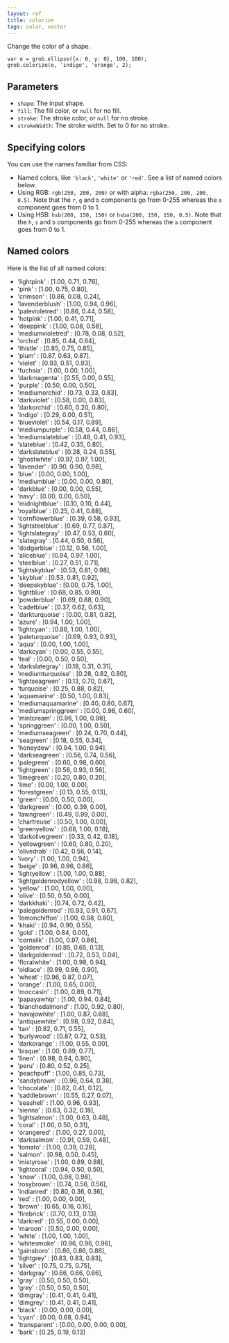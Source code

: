 ```yaml
---
layout: ref
title: colorize
tags: color, vector
---
```

Change the color of a shape.

    var e = grob.ellipse({x: 0, y: 0}, 100, 100);
    grob.colorize(e, 'indigo', 'orange', 2);

## Parameters

- `shape`: The input shape.
- `fill`: The fill color, or `null` for no fill.
- `stroke`: The stroke color, or `null` for no stroke.
- `strokeWidth`: The stroke width. Set to 0 for no stroke.

## Specifying colors
You can use the names familiar from CSS:

* Named colors, like `'black'`, `'white'` or `'red'`. See a list of named colors below.
* Using RGB: `rgb(250, 200, 200)` or with alpha: `rgba(250, 200, 200, 0.5)`. Note that the `r`, `g` and `b` components go from 0-255 whereas the `a` component goes from 0 to 1.
* Using HSB: `hsb(200, 150, 150)` or `hsba(200, 150, 150, 0.5)`. Note that the `h`, `s` and `b` components go from 0-255 whereas the `a` component goes from 0 to 1.

## Named colors
Here is the list of all named colors:

* 'lightpink'            : [1.00, 0.71, 0.76],
* 'pink'                 : [1.00, 0.75, 0.80],
* 'crimson'              : [0.86, 0.08, 0.24],
* 'lavenderblush'        : [1.00, 0.94, 0.96],
* 'palevioletred'        : [0.86, 0.44, 0.58],
* 'hotpink'              : [1.00, 0.41, 0.71],
* 'deeppink'             : [1.00, 0.08, 0.58],
* 'mediumvioletred'      : [0.78, 0.08, 0.52],
* 'orchid'               : [0.85, 0.44, 0.84],
* 'thistle'              : [0.85, 0.75, 0.85],
* 'plum'                 : [0.87, 0.63, 0.87],
* 'violet'               : [0.93, 0.51, 0.93],
* 'fuchsia'              : [1.00, 0.00, 1.00],
* 'darkmagenta'          : [0.55, 0.00, 0.55],
* 'purple'               : [0.50, 0.00, 0.50],
* 'mediumorchid'         : [0.73, 0.33, 0.83],
* 'darkviolet'           : [0.58, 0.00, 0.83],
* 'darkorchid'           : [0.60, 0.20, 0.80],
* 'indigo'               : [0.29, 0.00, 0.51],
* 'blueviolet'           : [0.54, 0.17, 0.89],
* 'mediumpurple'         : [0.58, 0.44, 0.86],
* 'mediumslateblue'      : [0.48, 0.41, 0.93],
* 'slateblue'            : [0.42, 0.35, 0.80],
* 'darkslateblue'        : [0.28, 0.24, 0.55],
* 'ghostwhite'           : [0.97, 0.97, 1.00],
* 'lavender'             : [0.90, 0.90, 0.98],
* 'blue'                 : [0.00, 0.00, 1.00],
* 'mediumblue'           : [0.00, 0.00, 0.80],
* 'darkblue'             : [0.00, 0.00, 0.55],
* 'navy'                 : [0.00, 0.00, 0.50],
* 'midnightblue'         : [0.10, 0.10, 0.44],
* 'royalblue'            : [0.25, 0.41, 0.88],
* 'cornflowerblue'       : [0.39, 0.58, 0.93],
* 'lightsteelblue'       : [0.69, 0.77, 0.87],
* 'lightslategray'       : [0.47, 0.53, 0.60],
* 'slategray'            : [0.44, 0.50, 0.56],
* 'dodgerblue'           : [0.12, 0.56, 1.00],
* 'aliceblue'            : [0.94, 0.97, 1.00],
* 'steelblue'            : [0.27, 0.51, 0.71],
* 'lightskyblue'         : [0.53, 0.81, 0.98],
* 'skyblue'              : [0.53, 0.81, 0.92],
* 'deepskyblue'          : [0.00, 0.75, 1.00],
* 'lightblue'            : [0.68, 0.85, 0.90],
* 'powderblue'           : [0.69, 0.88, 0.90],
* 'cadetblue'            : [0.37, 0.62, 0.63],
* 'darkturquoise'        : [0.00, 0.81, 0.82],
* 'azure'                : [0.94, 1.00, 1.00],
* 'lightcyan'            : [0.88, 1.00, 1.00],
* 'paleturquoise'        : [0.69, 0.93, 0.93],
* 'aqua'                 : [0.00, 1.00, 1.00],
* 'darkcyan'             : [0.00, 0.55, 0.55],
* 'teal'                 : [0.00, 0.50, 0.50],
* 'darkslategray'        : [0.18, 0.31, 0.31],
* 'mediumturquoise'      : [0.28, 0.82, 0.80],
* 'lightseagreen'        : [0.13, 0.70, 0.67],
* 'turquoise'            : [0.25, 0.88, 0.82],
* 'aquamarine'           : [0.50, 1.00, 0.83],
* 'mediumaquamarine'     : [0.40, 0.80, 0.67],
* 'mediumspringgreen'    : [0.00, 0.98, 0.60],
* 'mintcream'            : [0.96, 1.00, 0.98],
* 'springgreen'          : [0.00, 1.00, 0.50],
* 'mediumseagreen'       : [0.24, 0.70, 0.44],
* 'seagreen'             : [0.18, 0.55, 0.34],
* 'honeydew'             : [0.94, 1.00, 0.94],
* 'darkseagreen'         : [0.56, 0.74, 0.56],
* 'palegreen'            : [0.60, 0.98, 0.60],
* 'lightgreen'           : [0.56, 0.93, 0.56],
* 'limegreen'            : [0.20, 0.80, 0.20],
* 'lime'                 : [0.00, 1.00, 0.00],
* 'forestgreen'          : [0.13, 0.55, 0.13],
* 'green'                : [0.00, 0.50, 0.00],
* 'darkgreen'            : [0.00, 0.39, 0.00],
* 'lawngreen'            : [0.49, 0.99, 0.00],
* 'chartreuse'           : [0.50, 1.00, 0.00],
* 'greenyellow'          : [0.68, 1.00, 0.18],
* 'darkolivegreen'       : [0.33, 0.42, 0.18],
* 'yellowgreen'          : [0.60, 0.80, 0.20],
* 'olivedrab'            : [0.42, 0.56, 0.14],
* 'ivory'                : [1.00, 1.00, 0.94],
* 'beige'                : [0.96, 0.96, 0.86],
* 'lightyellow'          : [1.00, 1.00, 0.88],
* 'lightgoldenrodyellow' : [0.98, 0.98, 0.82],
* 'yellow'               : [1.00, 1.00, 0.00],
* 'olive'                : [0.50, 0.50, 0.00],
* 'darkkhaki'            : [0.74, 0.72, 0.42],
* 'palegoldenrod'        : [0.93, 0.91, 0.67],
* 'lemonchiffon'         : [1.00, 0.98, 0.80],
* 'khaki'                : [0.94, 0.90, 0.55],
* 'gold'                 : [1.00, 0.84, 0.00],
* 'cornsilk'             : [1.00, 0.97, 0.86],
* 'goldenrod'            : [0.85, 0.65, 0.13],
* 'darkgoldenrod'        : [0.72, 0.53, 0.04],
* 'floralwhite'          : [1.00, 0.98, 0.94],
* 'oldlace'              : [0.99, 0.96, 0.90],
* 'wheat'                : [0.96, 0.87, 0.07],
* 'orange'               : [1.00, 0.65, 0.00],
* 'moccasin'             : [1.00, 0.89, 0.71],
* 'papayawhip'           : [1.00, 0.94, 0.84],
* 'blanchedalmond'       : [1.00, 0.92, 0.80],
* 'navajowhite'          : [1.00, 0.87, 0.68],
* 'antiquewhite'         : [0.98, 0.92, 0.84],
* 'tan'                  : [0.82, 0.71, 0.55],
* 'burlywood'            : [0.87, 0.72, 0.53],
* 'darkorange'           : [1.00, 0.55, 0.00],
* 'bisque'               : [1.00, 0.89, 0.77],
* 'linen'                : [0.98, 0.94, 0.90],
* 'peru'                 : [0.80, 0.52, 0.25],
* 'peachpuff'            : [1.00, 0.85, 0.73],
* 'sandybrown'           : [0.96, 0.64, 0.38],
* 'chocolate'            : [0.82, 0.41, 0.12],
* 'saddlebrown'          : [0.55, 0.27, 0.07],
* 'seashell'             : [1.00, 0.96, 0.93],
* 'sienna'               : [0.63, 0.32, 0.18],
* 'lightsalmon'          : [1.00, 0.63, 0.48],
* 'coral'                : [1.00, 0.50, 0.31],
* 'orangered'            : [1.00, 0.27, 0.00],
* 'darksalmon'           : [0.91, 0.59, 0.48],
* 'tomato'               : [1.00, 0.39, 0.28],
* 'salmon'               : [0.98, 0.50, 0.45],
* 'mistyrose'            : [1.00, 0.89, 0.88],
* 'lightcoral'           : [0.94, 0.50, 0.50],
* 'snow'                 : [1.00, 0.98, 0.98],
* 'rosybrown'            : [0.74, 0.56, 0.56],
* 'indianred'            : [0.80, 0.36, 0.36],
* 'red'                  : [1.00, 0.00, 0.00],
* 'brown'                : [0.65, 0.16, 0.16],
* 'firebrick'            : [0.70, 0.13, 0.13],
* 'darkred'              : [0.55, 0.00, 0.00],
* 'maroon'               : [0.50, 0.00, 0.00],
* 'white'                : [1.00, 1.00, 1.00],
* 'whitesmoke'           : [0.96, 0.96, 0.96],
* 'gainsboro'            : [0.86, 0.86, 0.86],
* 'lightgrey'            : [0.83, 0.83, 0.83],
* 'silver'               : [0.75, 0.75, 0.75],
* 'darkgray'             : [0.66, 0.66, 0.66],
* 'gray'                 : [0.50, 0.50, 0.50],
* 'grey'                 : [0.50, 0.50, 0.50],
* 'dimgray'              : [0.41, 0.41, 0.41],
* 'dimgrey'              : [0.41, 0.41, 0.41],
* 'black'                : [0.00, 0.00, 0.00],
* 'cyan'                 : [0.00, 0.68, 0.94],
* 'transparent'          : [0.00, 0.00, 0.00, 0.00],
* 'bark'                 : [0.25, 0.19, 0.13]
